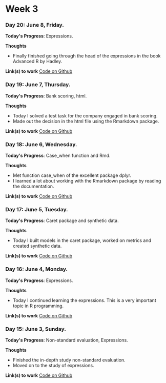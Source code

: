 # Week 3

### Day 20: June 8, Friday.

**Today's Progress**: Expressions.

**Thoughts** 
- Finally finished going through the head of the expressions in the book Advanced R by Hadley.

**Link(s) to work**
[Code on Github](https://github.com/makarevichy/Week_3_100DaysOfCode/blob/master/weekday/Day_20_expression_end.R)

### Day 19: June 7, Thursday.

**Today's Progress**: Bank scoring, html.

**Thoughts** 
- Today I solved a test task for the company engaged in bank scoring.  
- Made out the decision in the html file using the Rmarkdown package.

**Link(s) to work**
[Code on Github](https://github.com/makarevichy/Week_3_100DaysOfCode/blob/master/weekday/Day_19_solution_test_task.R)

### Day 18: June 6, Wednesday.

**Today's Progress**: Case_when function and Rmd.

**Thoughts** 
- Met function case_when of the excellent package dplyr.  
- I learned a lot about working with the Rmarkdown package by reading the documentation.

**Link(s) to work**
[Code on Github](https://github.com/makarevichy/Week_3_100DaysOfCode/blob/master/weekday/Day_18_case_when.R)

### Day 17: June 5, Tuesday.

**Today's Progress**: Сaret package and synthetic data.

**Thoughts** 
- Today I built models in the caret package, worked on metrics and created synthetic data.

**Link(s) to work**
[Code on Github](https://github.com/makarevichy/Week_3_100DaysOfCode/blob/master/weekday/Day_17_caret_and_ROSE.R)

### Day 16: June 4, Monday.

**Today's Progress**: Expressions.

**Thoughts** 
- Today I continued learning the expressions. This is a very important topic in R programming.

**Link(s) to work**
[Code on Github](https://github.com/makarevichy/Week_3_100DaysOfCode/blob/master/weekday/Day_16_expressions.R)

### Day 15: June 3, Sunday.

**Today's Progress**: Non-standard evaluation, Expressions.

**Thoughts** 
- Finished the in-depth study non-standard evaluation.
- Moved on to the study of expressions.

**Link(s) to work**
[Code on Github](https://github.com/makarevichy/Week_3_100DaysOfCode/blob/master/weekday/Day_15_NSE.R)